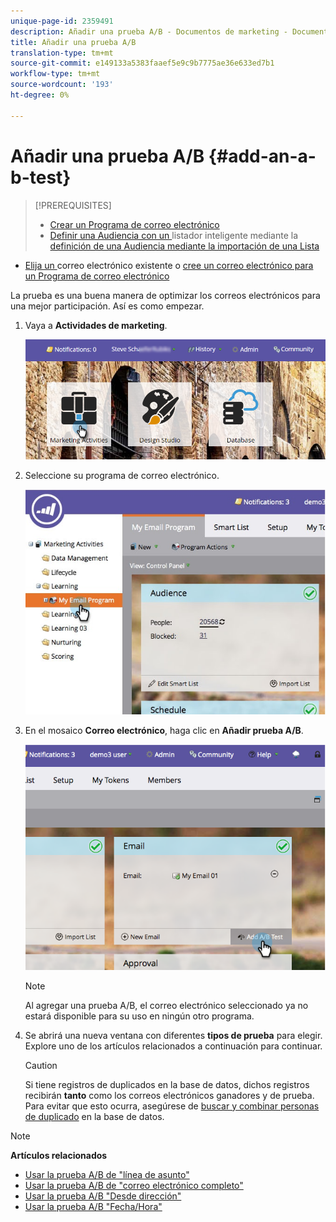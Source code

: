 ```yaml
---
unique-page-id: 2359491
description: Añadir una prueba A/B - Documentos de marketing - Documentación del producto
title: Añadir una prueba A/B
translation-type: tm+mt
source-git-commit: e149133a5383faaef5e9c9b7775ae36e633ed7b1
workflow-type: tm+mt
source-wordcount: '193'
ht-degree: 0%

---
```



# Añadir una prueba A/B {#add-an-a-b-test}

>[!PREREQUISITES]
>
>* [Crear un Programa de correo electrónico](../../../../../product-docs/email-marketing/email-programs/creating-an-email-program/create-an-email-program.md)
>* [Definir una Audiencia con un ](../../../../../product-docs/email-marketing/email-programs/managing-people-in-email-programs/define-an-audience-with-a-smart-list.md) listador inteligente mediante la  [definición de una Audiencia mediante la importación de una Lista](../../../../../product-docs/email-marketing/email-programs/managing-people-in-email-programs/define-an-audience-by-importing-a-list.md)

   >
   >
* [Elija un ](../../../../../product-docs/email-marketing/email-programs/email-program-actions/choose-an-existing-email.md) correo electrónico existente o  [cree un correo electrónico para un Programa de correo electrónico](../../../../../product-docs/email-marketing/email-programs/email-program-actions/create-an-email-for-an-email-program.md)

>



La prueba es una buena manera de optimizar los correos electrónicos para una mejor participación. Así es como empezar.

1. Vaya a **Actividades de marketing**.

   ![](assets/login-marketing-activities.png)

1. Seleccione su programa de correo electrónico.

   ![](assets/selectemailprogram.jpg)

1. En el mosaico **Correo electrónico**, haga clic en **Añadir prueba A/B**.

   ![](assets/image2014-9-12-14-3a39-3a29.png)

   >[!NOTE]
   >
   >Al agregar una prueba A/B, el correo electrónico seleccionado ya no estará disponible para su uso en ningún otro programa.

1. Se abrirá una nueva ventana con diferentes **tipos de prueba** para elegir. Explore uno de los artículos relacionados a continuación para continuar.

   >[!CAUTION]
   >
   >Si tiene registros de duplicados en la base de datos, dichos registros recibirán **tanto** como los correos electrónicos ganadores y de prueba. Para evitar que esto ocurra, asegúrese de [buscar y combinar personas de duplicado](http://docs.marketo.com/x/G4EI) en la base de datos.

>[!NOTE]
>
>**Artículos relacionados**
>
>* [Usar la prueba A/B de &quot;línea de asunto&quot;](use-subject-line-a-b-testing.md)
>* [Usar la prueba A/B de &quot;correo electrónico completo&quot;](use-whole-email-a-b-testing.md)
>* [Usar la prueba A/B &quot;Desde dirección&quot;](use-from-address-a-b-testing.md)
>* [Usar la prueba A/B &quot;Fecha/Hora&quot;](use-date-time-a-b-testing.md)

>




